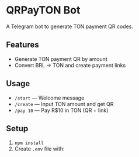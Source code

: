 # QRPayTON Bot

A Telegram bot to generate TON payment QR codes.

## Features
- Generate TON payment QR by amount
- Convert BRL → TON and create payment links

## Usage
- `/start` — Welcome message
- `/create` — Input TON amount and get QR
- `/pay 10` — Pay R$10 in TON (QR + link)

## Setup
1. `npm install`
2. Create `.env` file with:
